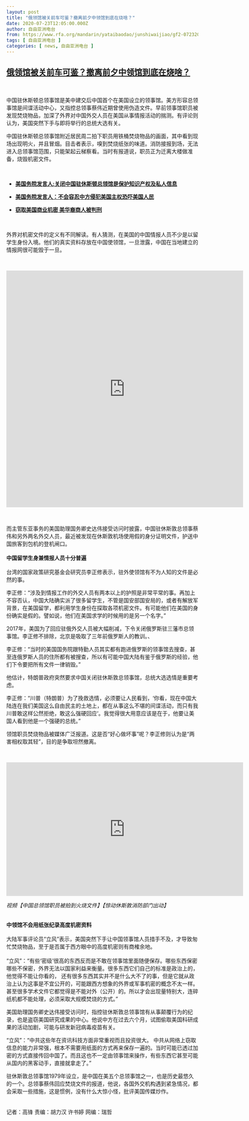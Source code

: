 ```yaml
---
layout: post
title: "俄领馆被关前车可鉴？撤离前夕中领馆到底在烧啥？"
date: 2020-07-23T12:05:00.000Z
author: 自由亚洲电台
from: https://www.rfa.org/mandarin/yataibaodao/junshiwaijiao/gf2-07232020074404.html
tags: [ 自由亚洲电台 ]
categories: [ news, 自由亚洲电台 ]
---
```

<!--1595505900000-->
[俄领馆被关前车可鉴？撤离前夕中领馆到底在烧啥？](https://www.rfa.org/mandarin/yataibaodao/junshiwaijiao/gf2-07232020074404.html)
------

<div>
<p> </p><p>中国驻休斯顿总领事馆是美中建交后中国首个在美国设立的领事馆。美方形容总领事馆是间谍活动中心，又指控总领事蔡伟近期曾使用伪造文件。早前领事馆职员被发现焚烧物品，加深了外界对中国外交人员在美国从事情报活动的揣测。有评论则认为，美国突然下手与即将举行的总统大选有关。</p><p>中国驻休斯顿总领事馆附近居民周二拍下职员用铁桶焚烧物品的画面，其中看到现场出现明火，并且冒烟。目击者表示，嗅到焚烧纸张的味道。消防接报到场，无法进入总领事馆范围，只能架起云梯察看。当时有报道说，职员正为迁离大楼做准备，烧毁机密文件。</p><p> </p><ul><li><b><a class="external-link" href="http://www.rfa.org/mandarin/Xinwen/WUL0722B-07222020062218.html">美国务院发言人:关闭中国驻休斯顿总领馆是保护知识产权及私人信息</a></b></li></ul><ul><li><b><a class="external-link" href="http://www.rfa.org/mandarin/Xinwen/3-07222020092051.html">美国务院发言人：不会容忍中方侵犯美国主权恐吓美国人民</a></b></li></ul><ul><li><b><a class="external-link" href="http://www.rfa.org/mandarin/Xinwen/4-02122020123509.html">窃取美国商业机密 美华裔商人被判刑</a></b></li></ul><p> </p><p>外界对机密文件的定义有不同解读。有人猜测，在美国的中国情报人员不少是以留学生身份入境。他们的真实资料存放在中国使领馆，一旦泄露，中国在当地建立的情报网很可能毁于一旦。</p><p> </p><p><iframe frameborder="0" height="620" scrolling="no" src="https://www.facebook.com/plugins/video.php?href=https%3A%2F%2Fwww.facebook.com%2FRFAChinese%2Fvideos%2F913516622456099%2F&amp;show_text=0&amp;width=622" width="622"></iframe></p><p> </p><p>而主管东亚事务的美国助理国务卿史达伟接受访问时披露，中国驻休斯敦总领事蔡伟和另外两名外交人员，最近被发现在休斯敦机场使用假的身分证明文件，护送中国旅客到包机的登机闸口。<br/> <br/><b>中国留学生身兼情报人员十分普遍</b><br/> <br/>台湾的国家政策研究基金会研究员李正修表示，驻外使领馆有不为人知的文件是必然的事。</p><p>李正修：“涉及到情报工作的外交人员有两本以上的护照是非常平常的事。再加上不容否认，中国大陆确实派了很多留学生，不管是国安部国安局的，或者有解放军背景，在美国留学，都利用学生身份在探取各项机密文件。有可能他们在美国的身份确实是假的。譬如说，他们在美国求学的时候用的是另一个名字。”</p><p>2017年，美国为了回应驻俄外交人员被大幅削减，下令关闭俄罗斯驻三藩市总领事馆。李正修不排除，北京是吸取了三年前俄罗斯人的教训。、</p><p>李正修：“当时的美国国务院跟特勤人员其实都有跑进俄罗斯的领事馆去搜查，甚至连俄罗斯人员的住所都有被搜查，所以有可能中国大陆有鉴于俄罗斯的经验，他们下令要把所有文件一律销毁。”</p><p>他估计，特朗普政府突然要求中国关闭驻休斯敦总领事馆，总统大选选情是重要考虑。</p><p>李正修：“川普（特朗普）为了挽救选情，必须要让人民看到，‘你看，现在中国大陆连在我们美国这么自由民主的土地上，都在从事这么不堪的间谍活动，而只有我川普敢这样公然拒绝，敢这么强硬回应‘。我觉得很大用意应该是在于，他要让美国人看到他是一个强硬的总统。”</p><p>领馆职员焚烧物品被媒体广泛报道。这是否“好心做坏事”呢？李正修则认为是“两害相权取其轻”，目的是争取坦然撤离。</p><p> </p><p><iframe frameborder="0" height="350" scrolling="no" src="https://www.facebook.com/plugins/video.php?href=https%3A%2F%2Fwww.facebook.com%2FRFAChinese%2Fvideos%2F324165475275630%2F&amp;show_text=0&amp;width=622" width="622"></iframe></p><p><i>视频【中国总领馆职员被拍到火烧文件】【惊动休斯敦消防部门出动】</i></p><p><br/><b>中领馆不会用纸张纪录高度机密资料</b><br/> <br/>大陆军事评论员“立风”表示，美国突然下手让中国领事馆人员措手不及，才导致匆忙焚烧物品，至于是否属于西方眼中的高度机密则有商榷余地。<br/> <br/> “立风”：“有些‘密级’很高的东西反而是不敢在领事馆里面随便保存。哪些东西保密哪些不保密，外界无法以国家利益来衡量。很多东西它们自己的标准是政治上的，他觉得不能让你看的， 还有很多东西其实并不是什么大不了的事，但是它就从政治上认为这事是不宜公开的，可能跟西方想象的外界或军事机密的概念不太一样。甚至很多学术文件它都觉得是不能对外（公开）的。所以才会出现量特别大，连碎纸机都不能处理，必须采取大规模焚烧的方式。”</p><p>美国助理国务卿史达伟接受访问时，指控驻休斯敦总领事馆有从事颠覆行为的纪录，也是盗窃美国研究成果的中心。他说中方在过去六个月，试图偷取美国科研成果的活动加剧，可能与研发新冠病毒疫苗有关。</p><p>“立风”：“中共这些年在资讯科技方面非常重视而且投资很大。 中共从网络上窃取信息的能力非常强，根本不需要用纸面的方式再来保存一遍的。当时可能已透过加密的方式直接传回中国了。而且这也不一定由领事馆来操作，有些东西它甚至可能从国内的黑客动手，直接就拿走了。”</p><p>驻休斯敦总领事馆1979年设立，是中国在美五个总领事馆之一，也是历史最悠久的一个。总领事蔡伟回应焚烧文件的报道，他说，各国外交机构遇到紧急情况，都会采取一些措施，这是惯例，没有什么大惊小怪，批评美国传媒炒作。<br/><br/> <br/>记者：高锋 责编：胡力汉 许书婷 网编：瑞哲</p>
</div>
